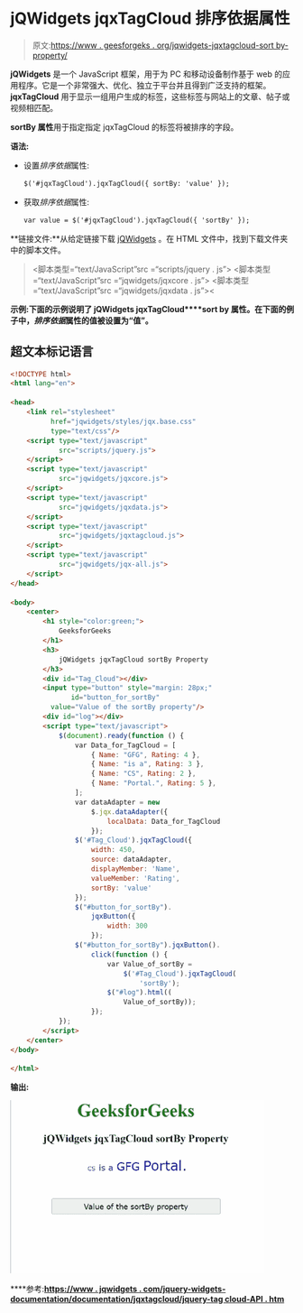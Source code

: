 # jQWidgets jqxTagCloud 排序依据属性

> 原文:[https://www . geesforgeks . org/jqwidgets-jqxtagcloud-sort by-property/](https://www.geeksforgeeks.org/jqwidgets-jqxtagcloud-sortby-property/)

**jQWidgets** 是一个 JavaScript 框架，用于为 PC 和移动设备制作基于 web 的应用程序。它是一个非常强大、优化、独立于平台并且得到广泛支持的框架。 **jqxTagCloud** 用于显示一组用户生成的标签，这些标签与网站上的文章、帖子或视频相匹配。

**sortBy 属性**用于指定指定 jqxTagCloud 的标签将被排序的字段。

**语法:**

*   设置*排序依据*属性:

    ```html
    $('#jqxTagCloud').jqxTagCloud({ sortBy: 'value' });
    ```

*   获取*排序依据*属性:

    ```html
    var value = $('#jqxTagCloud').jqxTagCloud({ 'sortBy' });
    ```

**链接文件:**从给定链接下载 [jQWidgets](https://www.jqwidgets.com/download/) 。在 HTML 文件中，找到下载文件夹中的脚本文件。

> <link rel="”stylesheet”" href="”jqwidgets/styles/jqx.base.css”" type="”text/css”">
> <脚本类型=“text/JavaScript”src =“scripts/jquery . js”></脚本>
> <脚本类型=“text/JavaScript”src =“jqwidgets/jqxcore . js”></脚本>
> <脚本类型=“text/JavaScript”src =“jqwidgets/jqxdata . js”><

**示例:**下面的示例说明了 jQWidgets jqxTagCloud****sort by 属性**。在下面的例子中，*排序依据*属性的值被设置为“值”。**

## **超文本标记语言**

```html
<!DOCTYPE html>
<html lang="en">

<head>
    <link rel="stylesheet"
          href="jqwidgets/styles/jqx.base.css" 
          type="text/css"/>
    <script type="text/javascript" 
            src="scripts/jquery.js">
    </script>
    <script type="text/javascript" 
            src="jqwidgets/jqxcore.js">
    </script>
    <script type="text/javascript" 
            src="jqwidgets/jqxdata.js">
    </script>
    <script type="text/javascript" 
            src="jqwidgets/jqxtagcloud.js">
    </script>
    <script type="text/javascript" 
            src="jqwidgets/jqx-all.js">
    </script>
</head>

<body>
    <center>
        <h1 style="color:green;">
            GeeksforGeeks
        </h1>
        <h3>
            jQWidgets jqxTagCloud sortBy Property
        </h3>
        <div id="Tag_Cloud"></div>
        <input type="button" style="margin: 28px;" 
               id="button_for_sortBy"
          value="Value of the sortBy property"/>
        <div id="log"></div>
        <script type="text/javascript">
            $(document).ready(function () {
                var Data_for_TagCloud = [
                    { Name: "GFG", Rating: 4 },
                    { Name: "is a", Rating: 3 },
                    { Name: "CS", Rating: 2 },
                    { Name: "Portal.", Rating: 5 },
                ];
                var dataAdapter = new
                    $.jqx.dataAdapter({
                        localData: Data_for_TagCloud
                    });
                $('#Tag_Cloud').jqxTagCloud({
                    width: 450,
                    source: dataAdapter,
                    displayMember: 'Name',
                    valueMember: 'Rating',
                    sortBy: 'value'
                });
                $("#button_for_sortBy").
                    jqxButton({
                        width: 300
                    });
                $("#button_for_sortBy").jqxButton().
                    click(function () {
                        var Value_of_sortBy =
                            $('#Tag_Cloud').jqxTagCloud(
                                'sortBy');
                        $("#log").html((
                            Value_of_sortBy));
                    });
            });
        </script>
    </center>
</body>

</html>
```

****输出:****

**![](img/f85783a796c5a6253a148480c33161ab.png)**

****参考:**[https://www . jqwidgets . com/jquery-widgets-documentation/documentation/jqxtagcloud/jquery-tag cloud-API . htm](https://www.jqwidgets.com/jquery-widgets-documentation/documentation/jqxtagcloud/jquery-tagcloud-api.htm)**